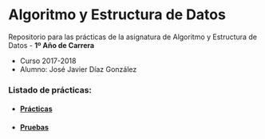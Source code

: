 # Algoritmo y Estructura de Datos

Repositorio para las prácticas de la asignatura de Algoritmo y Estructura de Datos - **1º Año de Carrera** 
- Curso 2017-2018
- Alumno: José Javier Díaz González

### Listado de prácticas:
- #### [Prácticas](https://github.com/alu0101128894/AyED/tree/main/Pr%C3%A1cticas)

- #### [Pruebas](https://github.com/alu0101128894/AyED/tree/main/Pruebas)